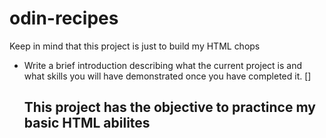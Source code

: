 # odin-recipes
Keep in mind that this project is just to build my HTML chops

- Write a brief introduction describing what the current project is and what skills you will have demonstrated once you have completed it. []

  ## This project has the objective to practince my basic HTML abilites
